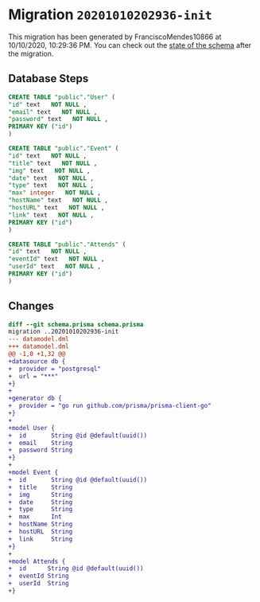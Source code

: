 # Migration `20201010202936-init`

This migration has been generated by FranciscoMendes10866 at 10/10/2020, 10:29:36 PM.
You can check out the [state of the schema](./schema.prisma) after the migration.

## Database Steps

```sql
CREATE TABLE "public"."User" (
"id" text   NOT NULL ,
"email" text   NOT NULL ,
"password" text   NOT NULL ,
PRIMARY KEY ("id")
)

CREATE TABLE "public"."Event" (
"id" text   NOT NULL ,
"title" text   NOT NULL ,
"img" text   NOT NULL ,
"date" text   NOT NULL ,
"type" text   NOT NULL ,
"max" integer   NOT NULL ,
"hostName" text   NOT NULL ,
"hostURL" text   NOT NULL ,
"link" text   NOT NULL ,
PRIMARY KEY ("id")
)

CREATE TABLE "public"."Attends" (
"id" text   NOT NULL ,
"eventId" text   NOT NULL ,
"userId" text   NOT NULL ,
PRIMARY KEY ("id")
)
```

## Changes

```diff
diff --git schema.prisma schema.prisma
migration ..20201010202936-init
--- datamodel.dml
+++ datamodel.dml
@@ -1,0 +1,32 @@
+datasource db {
+  provider = "postgresql"
+  url = "***"
+}
+
+generator db {
+  provider = "go run github.com/prisma/prisma-client-go"
+}
+
+model User {
+  id       String @id @default(uuid())
+  email    String
+  password String
+}
+
+model Event {
+  id       String @id @default(uuid())
+  title    String
+  img      String
+  date     String
+  type     String
+  max      Int
+  hostName String
+  hostURL  String
+  link     String
+}
+
+model Attends {
+  id      String @id @default(uuid())
+  eventId String
+  userId  String
+}
```


